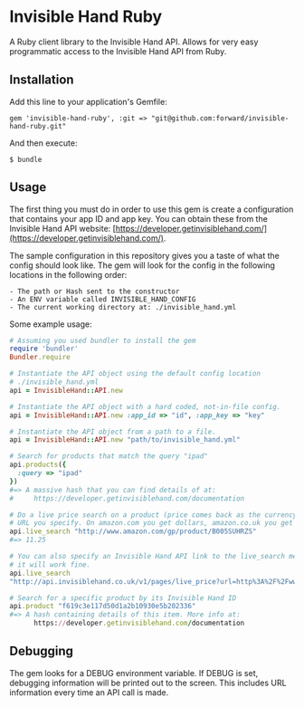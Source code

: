 # Invisible Hand Ruby

A Ruby client library to the Invisible Hand API. Allows for very easy
programmatic access to the Invisible Hand API from Ruby.

## Installation

Add this line to your application's Gemfile:

    gem 'invisible-hand-ruby', :git => "git@github.com:forward/invisible-hand-ruby.git"

And then execute:

    $ bundle

## Usage

The first thing you must do in order to use this gem is create a configuration
that contains your app ID and app key. You can obtain these from the Invisible
Hand API website:
[https://developer.getinvisiblehand.com/](https://developer.getinvisiblehand.com/).

The sample configuration in this repository gives you a taste of what the config
should look like. The gem will look for the config in the following locations in
the following order:

    - The path or Hash sent to the constructor
    - An ENV variable called INVISIBLE_HAND_CONFIG
    - The current working directory at: ./invisible_hand.yml

Some example usage:

``` ruby
# Assuming you used bundler to install the gem
require 'bundler'
Bundler.require

# Instantiate the API object using the default config location
# ./invisible_hand.yml
api = InvisibleHand::API.new

# Instantiate the API object with a hard coded, not-in-file config.
api = InvisibleHand::API.new :app_id => "id", :app_key => "key"

# Instantiate the API object from a path to a file.
api = InvisibleHand::API.new "path/to/invisible_hand.yml"

# Search for products that match the query "ipad"
api.products({
  :query => "ipad"
})
#=> A massive hash that you can find details of at:
#     https://developer.getinvisiblehand.com/documentation

# Do a live price search on a product (price comes back as the currency in the
# URL you specify. On amazon.com you get dollars, amazon.co.uk you get pounds.)
api.live_search "http://www.amazon.com/gp/product/B005SUHRZS"
#=> 11.25

# You can also specify an Invisible Hand API link to the live_search method and
# it will work fine.
api.live_search
"http://api.invisiblehand.co.uk/v1/pages/live_price?url=http%3A%2F%2Fwww.amazon.com%2Fgp%2Fproduct%2FB007PRHNHO"

# Search for a specific product by its Invisible Hand ID
api.product "f619c3e117d50d1a2b10930e5b202336"
#=> A hash containing details of this item. More info at:
      https://developer.getinvisiblehand.com/documentation

```

## Debugging

The gem looks for a DEBUG environment variable. If DEBUG is set, debugging
information will be printed out to the screen. This includes URL information
every time an API call is made.
